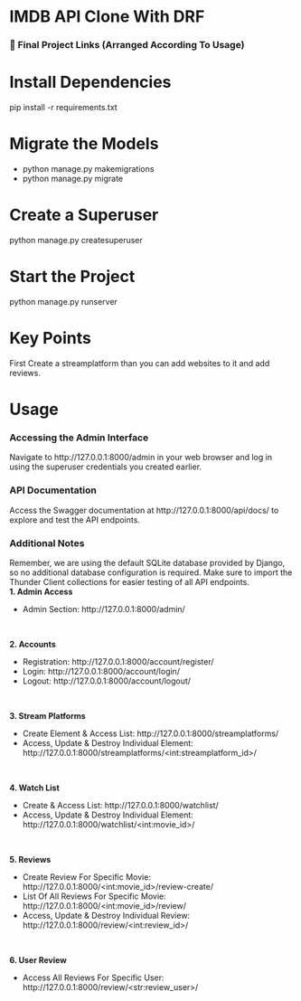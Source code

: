# IMDB API Clone With DRF

<h3>🔗 Final Project Links (Arranged According To Usage)</h3>

# Install Dependencies

pip install -r requirements.txt

# Migrate the Models

<ul>
    <li>python manage.py makemigrations</li>
    <li>python manage.py migrate</li>
</ul>

# Create a Superuser

python manage.py createsuperuser

# Start the Project

python manage.py runserver

# Key Points

First Create a streamplatform than you can add websites to it and add reviews.

# Usage

<h3>Accessing the Admin Interface</h3>
Navigate to http://127.0.0.1:8000/admin in your web browser and log in using the superuser credentials you created earlier.

<h3>API Documentation</h3>
Access the Swagger documentation at http://127.0.0.1:8000/api/docs/ to explore and test the API endpoints.

<h3>Additional Notes</h3>
Remember, we are using the default SQLite database provided by Django, so no additional database configuration is required.
Make sure to import the Thunder Client collections for easier testing of all API endpoints.

<br>
<b>1. Admin Access</b>

<ul>
    <li>Admin Section: http://127.0.0.1:8000/admin/</li>
</ul>
<br>

<b>2. Accounts</b>

<ul>
    <li>Registration: http://127.0.0.1:8000/account/register/</li>
    <li>Login: http://127.0.0.1:8000/account/login/</li>
    <li>Logout: http://127.0.0.1:8000/account/logout/</li>
</ul>
<br>

<b>3. Stream Platforms</b>

<ul>
    <li>Create Element & Access List: http://127.0.0.1:8000/streamplatforms/</li>
    <li>Access, Update & Destroy Individual Element: http://127.0.0.1:8000/streamplatforms/&lt;int:streamplatform_id&gt;/</li>

</ul>
<br>

<b>4. Watch List</b>

<ul>
    <li>Create & Access List: http://127.0.0.1:8000/watchlist/</li>
    <li>Access, Update & Destroy Individual Element: http://127.0.0.1:8000/watchlist/&lt;int:movie_id&gt;/</li>
</ul>
<br>

<b>5. Reviews</b>

<ul>
    <li>Create Review For Specific Movie: http://127.0.0.1:8000/&lt;int:movie_id&gt;/review-create/</li>
    <li>List Of All Reviews For Specific Movie: http://127.0.0.1:8000/&lt;int:movie_id&gt;/review/</li>
    <li>Access, Update & Destroy Individual Review: http://127.0.0.1:8000/review/&lt;int:review_id&gt;/</li>
</ul>
<br>

<b>6. User Review</b>

<ul>
    <li>Access All Reviews For Specific User: http://127.0.0.1:8000/review/&lt;str:review_user&gt;/</li>
</ul>
<br>
